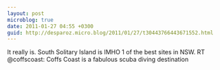 ```yaml
---
layout: post
microblog: true
date: 2011-01-27 04:55 +0300
guid: http://desparoz.micro.blog/2011/01/27/t30443766443671552.html
---
```

It really is. South Solitary Island is IMHO 1 of the best sites in NSW. RT @coffscoast: Coffs Coast is a fabulous scuba diving destination
